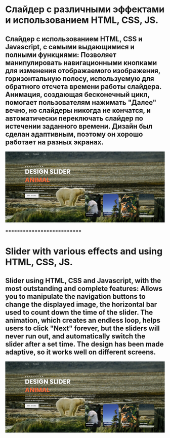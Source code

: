 # Слайдер с различными эффектами и использованием HTML, CSS, JS.

## Слайдер с  использованием HTML, CSS и Javascript, с самыми выдающимися и полными функциями: Позволяет манипулировать навигационными кнопками для изменения отображаемого изображения, горизонтальную полосу, используемую для обратного отсчета времени работы слайдера. Анимация, создающая бесконечный цикл, помогает пользователям нажимать "Далее" вечно, но слайдеры никогда не кончатся, и автоматически переключать слайдер по истечении заданного времени.  Дизайн  был сделан адаптивным, поэтому он хорошо работает на разных экранах.

![Страница проекта](./bg.png)

==========================

# Slider with various effects and using HTML, CSS, JS.

## Slider using HTML, CSS and Javascript, with the most outstanding and complete features: Allows you to manipulate the navigation buttons to change the displayed image, the horizontal bar used to count down the time of the slider. The animation, which creates an endless loop, helps users to click "Next" forever, but the sliders will never run out, and automatically switch the slider after a set time. The design has been made adaptive, so it works well on different screens.

![Project page](./bg.png)
